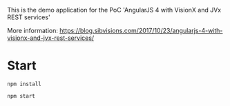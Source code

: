 This is the demo application for the PoC 'AngularJS 4 with VisionX and JVx REST services'

More information: https://blog.sibvisions.com/2017/10/23/angularjs-4-with-visionx-and-jvx-rest-services/

# Start

```npm install```

```npm start```
  
